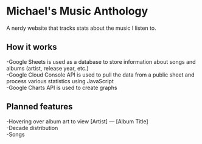 # Michael's Music Anthology
A nerdy website that tracks stats about the music I listen to.

## How it works
-Google Sheets is used as a database to store information about songs and albums (artist, release year, etc.)\
-Google Cloud Console API is used to pull the data from a public sheet and process various statistics using JavaScript\
-Google Charts API is used to create graphs

## Planned features
-Hovering over album art to view [Artist] — [Album Title]\
-Decade distribution\
-Songs